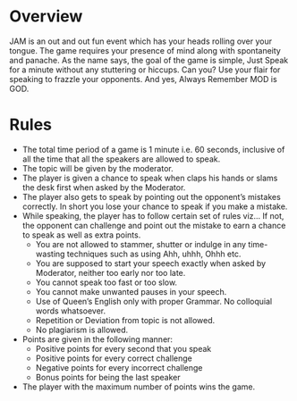 <!-- TITLE: JAM -->
<!-- SUBTITLE: Compete to speak continuously and get rewarded-->

# Overview
JAM is an out and out fun event which has your heads rolling over your tongue. The game requires your presence of mind along with spontaneity and panache. As the name says, the goal of the game is simple, Just Speak for a minute without any stuttering or hiccups. Can you? Use your flair for speaking to frazzle your opponents. And yes, Always Remember MOD is GOD.

# Rules 
- The total time period of a game is 1 minute i.e. 60 seconds, inclusive of all the time that all the speakers are allowed to speak.
- The topic will be given by the moderator.
- The player is given a chance to speak when claps his hands or slams the desk first when asked by the Moderator.
- The player also gets to speak by pointing out the opponent’s mistakes correctly. In short you lose your chance to speak if you make a mistake.
- While speaking, the player has to follow certain set of rules viz... If not, the opponent can challenge and point out the mistake to earn a chance to speak as well as extra points.
	- You are not allowed to stammer, shutter or indulge in any time-wasting techniques such as using Ahh, uhhh, Ohhh etc.
	- You are supposed to start your speech exactly when asked by Moderator, neither too early nor too late.
	- You cannot speak too fast or too slow.
	- You cannot make unwanted pauses in your speech.
	- Use of Queen’s English only with proper Grammar. No colloquial words whatsoever.
	- Repetition or Deviation from topic is not allowed.
	- No plagiarism is allowed.
- Points are given in the following manner:
	- Positive points for every second that you speak
	- Positive points for every correct challenge
	- Negative points for every incorrect challenge
	- Bonus points for being the last speaker
- The player with the maximum number of points wins the game.	